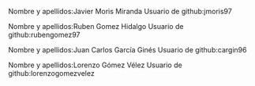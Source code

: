 

Nombre y apellidos:Javier Moris Miranda
Usuario de github:jmoris97

Nombre y apellidos:Ruben Gomez Hidalgo
Usuario de github:rubengomez97

Nombre y apellidos:Juan Carlos García Ginés
Usuario de github:cargin96

Nombre y apellidos:Lorenzo Gómez Vélez
Usuario de github:lorenzogomezvelez
